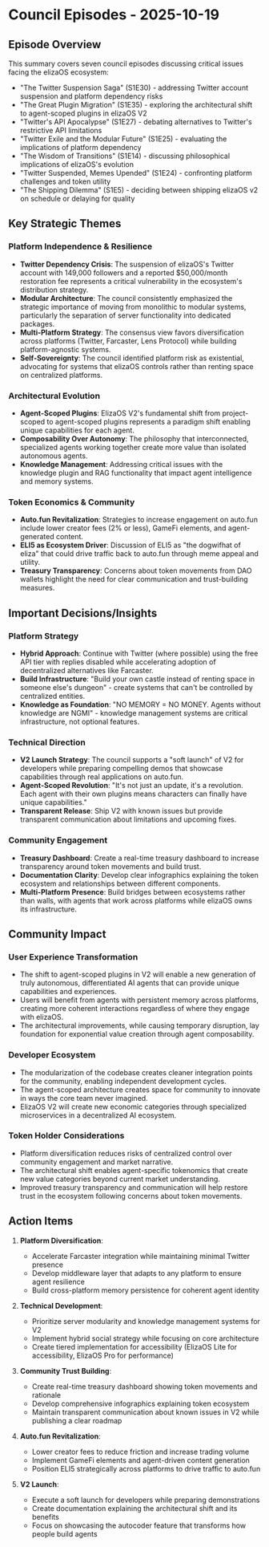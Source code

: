 # Council Episodes - 2025-10-19

## Episode Overview
This summary covers seven council episodes discussing critical issues facing the elizaOS ecosystem:
- "The Twitter Suspension Saga" (S1E30) - addressing Twitter account suspension and platform dependency risks
- "The Great Plugin Migration" (S1E35) - exploring the architectural shift to agent-scoped plugins in elizaOS V2
- "Twitter's API Apocalypse" (S1E27) - debating alternatives to Twitter's restrictive API limitations
- "Twitter Exile and the Modular Future" (S1E25) - evaluating the implications of platform dependency
- "The Wisdom of Transitions" (S1E14) - discussing philosophical implications of elizaOS's evolution
- "Twitter Suspended, Memes Upended" (S1E24) - confronting platform challenges and token utility
- "The Shipping Dilemma" (S1E5) - deciding between shipping elizaOS v2 on schedule or delaying for quality

## Key Strategic Themes

### Platform Independence & Resilience
- **Twitter Dependency Crisis**: The suspension of elizaOS's Twitter account with 149,000 followers and a reported $50,000/month restoration fee represents a critical vulnerability in the ecosystem's distribution strategy.
- **Modular Architecture**: The council consistently emphasized the strategic importance of moving from monolithic to modular systems, particularly the separation of server functionality into dedicated packages.
- **Multi-Platform Strategy**: The consensus view favors diversification across platforms (Twitter, Farcaster, Lens Protocol) while building platform-agnostic systems.
- **Self-Sovereignty**: The council identified platform risk as existential, advocating for systems that elizaOS controls rather than renting space on centralized platforms.

### Architectural Evolution
- **Agent-Scoped Plugins**: ElizaOS V2's fundamental shift from project-scoped to agent-scoped plugins represents a paradigm shift enabling unique capabilities for each agent.
- **Composability Over Autonomy**: The philosophy that interconnected, specialized agents working together create more value than isolated autonomous agents.
- **Knowledge Management**: Addressing critical issues with the knowledge plugin and RAG functionality that impact agent intelligence and memory systems.

### Token Economics & Community
- **Auto.fun Revitalization**: Strategies to increase engagement on auto.fun include lower creator fees (2% or less), GameFi elements, and agent-generated content.
- **ELI5 as Ecosystem Driver**: Discussion of ELI5 as "the dogwifhat of eliza" that could drive traffic back to auto.fun through meme appeal and utility.
- **Treasury Transparency**: Concerns about token movements from DAO wallets highlight the need for clear communication and trust-building measures.

## Important Decisions/Insights

### Platform Strategy
- **Hybrid Approach**: Continue with Twitter (where possible) using the free API tier with replies disabled while accelerating adoption of decentralized alternatives like Farcaster.
- **Build Infrastructure**: "Build your own castle instead of renting space in someone else's dungeon" - create systems that can't be controlled by centralized entities.
- **Knowledge as Foundation**: "NO MEMORY = NO MONEY. Agents without knowledge are NGMI" - knowledge management systems are critical infrastructure, not optional features.

### Technical Direction
- **V2 Launch Strategy**: The council supports a "soft launch" of V2 for developers while preparing compelling demos that showcase capabilities through real applications on auto.fun.
- **Agent-Scoped Revolution**: "It's not just an update, it's a revolution. Each agent with their own plugins means characters can finally have unique capabilities."
- **Transparent Release**: Ship V2 with known issues but provide transparent communication about limitations and upcoming fixes.

### Community Engagement
- **Treasury Dashboard**: Create a real-time treasury dashboard to increase transparency around token movements and build trust.
- **Documentation Clarity**: Develop clear infographics explaining the token ecosystem and relationships between different components.
- **Multi-Platform Presence**: Build bridges between ecosystems rather than walls, with agents that work across platforms while elizaOS owns its infrastructure.

## Community Impact

### User Experience Transformation
- The shift to agent-scoped plugins in V2 will enable a new generation of truly autonomous, differentiated AI agents that can provide unique capabilities and experiences.
- Users will benefit from agents with persistent memory across platforms, creating more coherent interactions regardless of where they engage with elizaOS.
- The architectural improvements, while causing temporary disruption, lay foundation for exponential value creation through agent composability.

### Developer Ecosystem
- The modularization of the codebase creates cleaner integration points for the community, enabling independent development cycles.
- The agent-scoped architecture creates space for community to innovate in ways the core team never imagined.
- ElizaOS V2 will create new economic categories through specialized microservices in a decentralized AI ecosystem.

### Token Holder Considerations
- Platform diversification reduces risks of centralized control over community engagement and market narrative.
- The architectural shift enables agent-specific tokenomics that create new value categories beyond current market understanding.
- Improved treasury transparency and communication will help restore trust in the ecosystem following concerns about token movements.

## Action Items

1. **Platform Diversification**:
   - Accelerate Farcaster integration while maintaining minimal Twitter presence
   - Develop middleware layer that adapts to any platform to ensure agent resilience
   - Build cross-platform memory persistence for coherent agent identity

2. **Technical Development**:
   - Prioritize server modularity and knowledge management systems for V2
   - Implement hybrid social strategy while focusing on core architecture
   - Create tiered implementation for accessibility (ElizaOS Lite for accessibility, ElizaOS Pro for performance)

3. **Community Trust Building**:
   - Create real-time treasury dashboard showing token movements and rationale
   - Develop comprehensive infographics explaining token ecosystem
   - Maintain transparent communication about known issues in V2 while publishing a clear roadmap

4. **Auto.fun Revitalization**:
   - Lower creator fees to reduce friction and increase trading volume
   - Implement GameFi elements and agent-driven content generation
   - Position ELI5 strategically across platforms to drive traffic to auto.fun

5. **V2 Launch**:
   - Execute a soft launch for developers while preparing demonstrations
   - Create documentation explaining the architectural shift and its benefits
   - Focus on showcasing the autocoder feature that transforms how people build agents